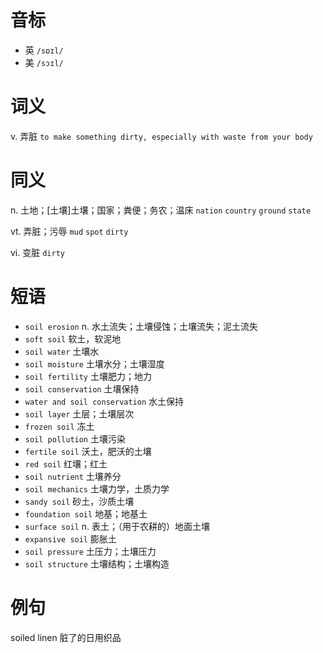 # 音标

- 英 `/sɒɪl/`
- 美 `/sɔɪl/`

# 词义

v. 弄脏
`to make something dirty, especially with waste from your body`

# 同义

n. 土地；[土壤]土壤；国家；粪便；务农；温床
`nation` `country` `ground` `state`

vt. 弄脏；污辱
`mud` `spot` `dirty`

vi. 变脏
`dirty`

# 短语

- `soil erosion` n. 水土流失；土壤侵蚀；土壤流失；泥土流失
- `soft soil` 软土，软泥地
- `soil water` 土壤水
- `soil moisture` 土壤水分；土壤湿度
- `soil fertility` 土壤肥力；地力
- `soil conservation` 土壤保持
- `water and soil conservation` 水土保持
- `soil layer` 土层；土壤层次
- `frozen soil` 冻土
- `soil pollution` 土壤污染
- `fertile soil` 沃土，肥沃的土壤
- `red soil` 红壤；红土
- `soil nutrient` 土壤养分
- `soil mechanics` 土壤力学，土质力学
- `sandy soil` 砂土，沙质土壤
- `foundation soil` 地基；地基土
- `surface soil` n. 表土；（用于农耕的）地面土壤
- `expansive soil` 膨胀土
- `soil pressure` 土压力；土壤压力
- `soil structure` 土壤结构；土壤构造

# 例句

soiled linen
脏了的日用织品


